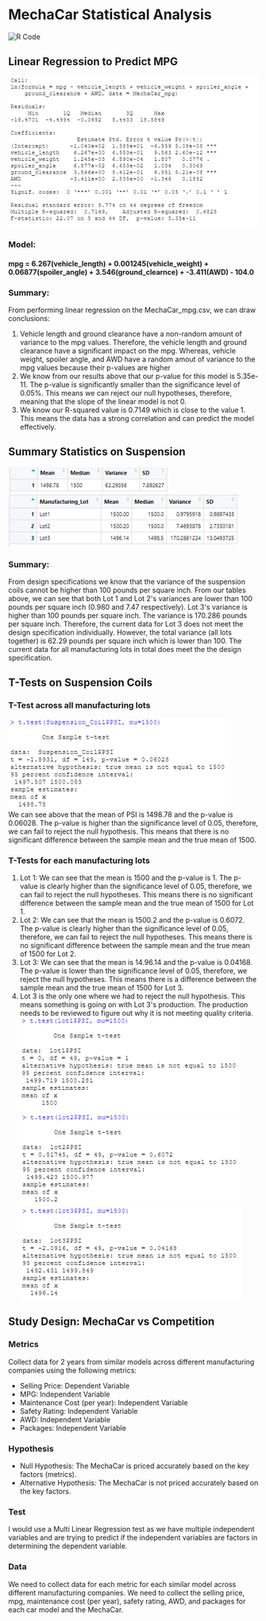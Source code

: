 # MechaCar Statistical Analysis
![R Code](MechaCarChallenge.R)
## Linear Regression to Predict MPG
![Linear Regression](Images/LinearRegression.PNG)
### Model:
#### mpg = 6.267(vehicle_length) + 0.001245(vehicle_weight) + 0.06877(spoiler_angle) + 3.546(ground_clearnce) + -3.411(AWD) - 104.0
### Summary:
From performing linear regression on the MechaCar_mpg.csv, we can draw conclusions:
1. Vehicle length and ground clearance have a non-random amount of variance to the mpg values. Therefore, the vehicle length and ground clearance have a significant impact on the mpg. Whereas, vehicle weight, spoiler angle, and AWD have a random amout of variance to the mpg values because their p-values are higher
2. We know from our results above that our p-value for this model is 5.35e-11. The p-value is significantly smaller than the significance level of 0.05%. This means we can reject our null hypotheses, therefore, meaning that the slope of the linear model is not 0.
3.  We know our R-squared value is 0.7149 which is close to the value 1. This means the data has a strong correlation and can predict the model effectively.
## Summary Statistics on Suspension
![Total Summary](Images/total_summary.PNG)
![Lot Summary](Images/lot_summary.PNG)
### Summary:
From design specifications we know that the variance of the suspension coils cannot be higher than 100 pounds per square inch. From our tables above, we can see that both Lot 1 and Lot 2's variances are lower than 100 pounds per square inch (0.980 and 7.47 respectively). Lot 3's variance is higher than 100 pounds per square inch. The variance is 170.286 pounds per square inch. Therefore, the current data for Lot 3 does not meet the design specification individually. However, the total variance (all lots together) is 62.29 pounds per square inch which is lower than 100. The current data for all manufacturing lots in total does meet the the design specification.
## T-Tests on Suspension Coils
### T-Test across all manufacturing lots
![T-test across all](Images/t-test_across_all.PNG)\
We can see above that the mean of PSI is 1498.78 and the p-value is 0.06028. The p-value is higher than the significance level of 0.05, therefore, we can fail to reject the null hypothesis. This means that there is no significant difference between the sample mean and the true mean of 1500.
### T-Tests for each manufacturing lots
1. Lot 1: We can see that the mean is 1500 and the p-value is 1. The p-value is clearly higher than the significance level of 0.05, therefore, we can fail to reject the null hypotheses. This means there is no significant difference between the sample mean and the true mean of 1500 for Lot 1.
2. Lot 2: We can see that the mean is 1500.2 and the p-value is 0.6072. The p-value is clearly higher than the significance level of 0.05, therefore, we can fail to reject the null hypotheses. This means there is no significant difference between the sample mean and the true mean of 1500 for Lot 2.
3. Lot 3: We can see that the mean is 14.96.14 and the p-value is 0.04168. The p-value is lower than the significance level of 0.05, therefore, we reject the null hypotheses. This means there is a difference between the sample mean and the true mean of 1500 for Lot 3. 
4. Lot 3 is the only one where we had to reject the null hypothesis. This means something is going on with Lot 3's production. The production needs to be reviewed to figure out why it is not meeting quality criteria.\
![T-test Lot 1](Images/t-test_lot1.PNG)\
![T-test Lot 2](Images/t-test_lot2.PNG)\
![T-test Lot 3](Images/t-test_lot3.PNG)
## Study Design: MechaCar vs Competition
### Metrics
Collect data for 2 years from similar models across different manufacturing companies using the following metrics:
* Selling Price: Dependent Variable
* MPG: Independent Variable
* Maintenance Cost (per year): Independent Variable
* Safety Rating: Independent Variable
* AWD: Independent Variable
* Packages: Independent Variable
### Hypothesis
* Null Hypothesis: The MechaCar is priced accurately based on the key factors (metrics).
* Alternative Hypothesis: The MechaCar is not priced accurately based on the key factors.
### Test
I would use a Multi Linear Regression test as we have multiple independent variables and are trying to predict if the independent variables are factors in determining the dependent variable.
### Data 
We need to collect data for each metric for each similar model across different manufacturing companies. We need to collect the selling price, mpg, maintenance cost (per year), safety rating, AWD, and packages for each car model and the MechaCar.

